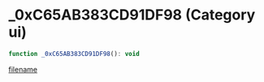 # _0xC65AB383CD91DF98 (Category ui)

```js
function _0xC65AB383CD91DF98(): void
```

[filename](_0xC65AB383CD91DF98_m.md ':include')